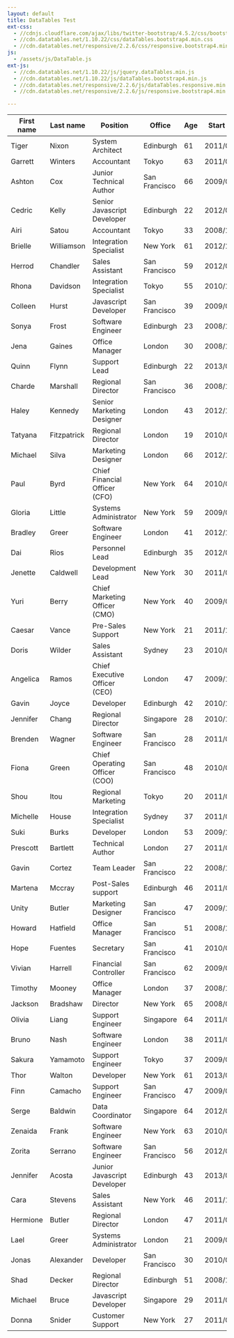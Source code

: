 ```yaml
---
layout: default
title: DataTables Test
ext-css:
  - //cdnjs.cloudflare.com/ajax/libs/twitter-bootstrap/4.5.2/css/bootstrap.css
  - //cdn.datatables.net/1.10.22/css/dataTables.bootstrap4.min.css
  - //cdn.datatables.net/responsive/2.2.6/css/responsive.bootstrap4.min.css
js: 
  - /assets/js/DataTable.js
ext-js:
  - //cdn.datatables.net/1.10.22/js/jquery.dataTables.min.js
  - //cdn.datatables.net/1.10.22/js/dataTables.bootstrap4.min.js
  - //cdn.datatables.net/responsive/2.2.6/js/dataTables.responsive.min.js
  - //cdn.datatables.net/responsive/2.2.6/js/responsive.bootstrap4.min.js

---
```


<table id="example" class="table table-striped table-bordered dt-responsive nowrap" style="width:100%">
        <thead>
            <tr>
                <th>First name</th>
                <th>Last name</th>
                <th>Position</th>
                <th>Office</th>
                <th>Age</th>
                <th>Start date</th>
                <th>Salary</th>
                <th>Extn.</th>
                <th>E-mail</th>
            </tr>
        </thead>
        <tbody>
            <tr>
                <td>Tiger</td>
                <td>Nixon</td>
                <td>System Architect</td>
                <td>Edinburgh</td>
                <td>61</td>
                <td>2011/04/25</td>
                <td>$320,800</td>
                <td>5421</td>
                <td>t.nixon@datatables.net</td>
            </tr>
            <tr>
                <td>Garrett</td>
                <td>Winters</td>
                <td>Accountant</td>
                <td>Tokyo</td>
                <td>63</td>
                <td>2011/07/25</td>
                <td>$170,750</td>
                <td>8422</td>
                <td>g.winters@datatables.net</td>
            </tr>
            <tr>
                <td>Ashton</td>
                <td>Cox</td>
                <td>Junior Technical Author</td>
                <td>San Francisco</td>
                <td>66</td>
                <td>2009/01/12</td>
                <td>$86,000</td>
                <td>1562</td>
                <td>a.cox@datatables.net</td>
            </tr>
            <tr>
                <td>Cedric</td>
                <td>Kelly</td>
                <td>Senior Javascript Developer</td>
                <td>Edinburgh</td>
                <td>22</td>
                <td>2012/03/29</td>
                <td>$433,060</td>
                <td>6224</td>
                <td>c.kelly@datatables.net</td>
            </tr>
            <tr>
                <td>Airi</td>
                <td>Satou</td>
                <td>Accountant</td>
                <td>Tokyo</td>
                <td>33</td>
                <td>2008/11/28</td>
                <td>$162,700</td>
                <td>5407</td>
                <td>a.satou@datatables.net</td>
            </tr>
            <tr>
                <td>Brielle</td>
                <td>Williamson</td>
                <td>Integration Specialist</td>
                <td>New York</td>
                <td>61</td>
                <td>2012/12/02</td>
                <td>$372,000</td>
                <td>4804</td>
                <td>b.williamson@datatables.net</td>
            </tr>
            <tr>
                <td>Herrod</td>
                <td>Chandler</td>
                <td>Sales Assistant</td>
                <td>San Francisco</td>
                <td>59</td>
                <td>2012/08/06</td>
                <td>$137,500</td>
                <td>9608</td>
                <td>h.chandler@datatables.net</td>
            </tr>
            <tr>
                <td>Rhona</td>
                <td>Davidson</td>
                <td>Integration Specialist</td>
                <td>Tokyo</td>
                <td>55</td>
                <td>2010/10/14</td>
                <td>$327,900</td>
                <td>6200</td>
                <td>r.davidson@datatables.net</td>
            </tr>
            <tr>
                <td>Colleen</td>
                <td>Hurst</td>
                <td>Javascript Developer</td>
                <td>San Francisco</td>
                <td>39</td>
                <td>2009/09/15</td>
                <td>$205,500</td>
                <td>2360</td>
                <td>c.hurst@datatables.net</td>
            </tr>
            <tr>
                <td>Sonya</td>
                <td>Frost</td>
                <td>Software Engineer</td>
                <td>Edinburgh</td>
                <td>23</td>
                <td>2008/12/13</td>
                <td>$103,600</td>
                <td>1667</td>
                <td>s.frost@datatables.net</td>
            </tr>
            <tr>
                <td>Jena</td>
                <td>Gaines</td>
                <td>Office Manager</td>
                <td>London</td>
                <td>30</td>
                <td>2008/12/19</td>
                <td>$90,560</td>
                <td>3814</td>
                <td>j.gaines@datatables.net</td>
            </tr>
            <tr>
                <td>Quinn</td>
                <td>Flynn</td>
                <td>Support Lead</td>
                <td>Edinburgh</td>
                <td>22</td>
                <td>2013/03/03</td>
                <td>$342,000</td>
                <td>9497</td>
                <td>q.flynn@datatables.net</td>
            </tr>
            <tr>
                <td>Charde</td>
                <td>Marshall</td>
                <td>Regional Director</td>
                <td>San Francisco</td>
                <td>36</td>
                <td>2008/10/16</td>
                <td>$470,600</td>
                <td>6741</td>
                <td>c.marshall@datatables.net</td>
            </tr>
            <tr>
                <td>Haley</td>
                <td>Kennedy</td>
                <td>Senior Marketing Designer</td>
                <td>London</td>
                <td>43</td>
                <td>2012/12/18</td>
                <td>$313,500</td>
                <td>3597</td>
                <td>h.kennedy@datatables.net</td>
            </tr>
            <tr>
                <td>Tatyana</td>
                <td>Fitzpatrick</td>
                <td>Regional Director</td>
                <td>London</td>
                <td>19</td>
                <td>2010/03/17</td>
                <td>$385,750</td>
                <td>1965</td>
                <td>t.fitzpatrick@datatables.net</td>
            </tr>
            <tr>
                <td>Michael</td>
                <td>Silva</td>
                <td>Marketing Designer</td>
                <td>London</td>
                <td>66</td>
                <td>2012/11/27</td>
                <td>$198,500</td>
                <td>1581</td>
                <td>m.silva@datatables.net</td>
            </tr>
            <tr>
                <td>Paul</td>
                <td>Byrd</td>
                <td>Chief Financial Officer (CFO)</td>
                <td>New York</td>
                <td>64</td>
                <td>2010/06/09</td>
                <td>$725,000</td>
                <td>3059</td>
                <td>p.byrd@datatables.net</td>
            </tr>
            <tr>
                <td>Gloria</td>
                <td>Little</td>
                <td>Systems Administrator</td>
                <td>New York</td>
                <td>59</td>
                <td>2009/04/10</td>
                <td>$237,500</td>
                <td>1721</td>
                <td>g.little@datatables.net</td>
            </tr>
            <tr>
                <td>Bradley</td>
                <td>Greer</td>
                <td>Software Engineer</td>
                <td>London</td>
                <td>41</td>
                <td>2012/10/13</td>
                <td>$132,000</td>
                <td>2558</td>
                <td>b.greer@datatables.net</td>
            </tr>
            <tr>
                <td>Dai</td>
                <td>Rios</td>
                <td>Personnel Lead</td>
                <td>Edinburgh</td>
                <td>35</td>
                <td>2012/09/26</td>
                <td>$217,500</td>
                <td>2290</td>
                <td>d.rios@datatables.net</td>
            </tr>
            <tr>
                <td>Jenette</td>
                <td>Caldwell</td>
                <td>Development Lead</td>
                <td>New York</td>
                <td>30</td>
                <td>2011/09/03</td>
                <td>$345,000</td>
                <td>1937</td>
                <td>j.caldwell@datatables.net</td>
            </tr>
            <tr>
                <td>Yuri</td>
                <td>Berry</td>
                <td>Chief Marketing Officer (CMO)</td>
                <td>New York</td>
                <td>40</td>
                <td>2009/06/25</td>
                <td>$675,000</td>
                <td>6154</td>
                <td>y.berry@datatables.net</td>
            </tr>
            <tr>
                <td>Caesar</td>
                <td>Vance</td>
                <td>Pre-Sales Support</td>
                <td>New York</td>
                <td>21</td>
                <td>2011/12/12</td>
                <td>$106,450</td>
                <td>8330</td>
                <td>c.vance@datatables.net</td>
            </tr>
            <tr>
                <td>Doris</td>
                <td>Wilder</td>
                <td>Sales Assistant</td>
                <td>Sydney</td>
                <td>23</td>
                <td>2010/09/20</td>
                <td>$85,600</td>
                <td>3023</td>
                <td>d.wilder@datatables.net</td>
            </tr>
            <tr>
                <td>Angelica</td>
                <td>Ramos</td>
                <td>Chief Executive Officer (CEO)</td>
                <td>London</td>
                <td>47</td>
                <td>2009/10/09</td>
                <td>$1,200,000</td>
                <td>5797</td>
                <td>a.ramos@datatables.net</td>
            </tr>
            <tr>
                <td>Gavin</td>
                <td>Joyce</td>
                <td>Developer</td>
                <td>Edinburgh</td>
                <td>42</td>
                <td>2010/12/22</td>
                <td>$92,575</td>
                <td>8822</td>
                <td>g.joyce@datatables.net</td>
            </tr>
            <tr>
                <td>Jennifer</td>
                <td>Chang</td>
                <td>Regional Director</td>
                <td>Singapore</td>
                <td>28</td>
                <td>2010/11/14</td>
                <td>$357,650</td>
                <td>9239</td>
                <td>j.chang@datatables.net</td>
            </tr>
            <tr>
                <td>Brenden</td>
                <td>Wagner</td>
                <td>Software Engineer</td>
                <td>San Francisco</td>
                <td>28</td>
                <td>2011/06/07</td>
                <td>$206,850</td>
                <td>1314</td>
                <td>b.wagner@datatables.net</td>
            </tr>
            <tr>
                <td>Fiona</td>
                <td>Green</td>
                <td>Chief Operating Officer (COO)</td>
                <td>San Francisco</td>
                <td>48</td>
                <td>2010/03/11</td>
                <td>$850,000</td>
                <td>2947</td>
                <td>f.green@datatables.net</td>
            </tr>
            <tr>
                <td>Shou</td>
                <td>Itou</td>
                <td>Regional Marketing</td>
                <td>Tokyo</td>
                <td>20</td>
                <td>2011/08/14</td>
                <td>$163,000</td>
                <td>8899</td>
                <td>s.itou@datatables.net</td>
            </tr>
            <tr>
                <td>Michelle</td>
                <td>House</td>
                <td>Integration Specialist</td>
                <td>Sydney</td>
                <td>37</td>
                <td>2011/06/02</td>
                <td>$95,400</td>
                <td>2769</td>
                <td>m.house@datatables.net</td>
            </tr>
            <tr>
                <td>Suki</td>
                <td>Burks</td>
                <td>Developer</td>
                <td>London</td>
                <td>53</td>
                <td>2009/10/22</td>
                <td>$114,500</td>
                <td>6832</td>
                <td>s.burks@datatables.net</td>
            </tr>
            <tr>
                <td>Prescott</td>
                <td>Bartlett</td>
                <td>Technical Author</td>
                <td>London</td>
                <td>27</td>
                <td>2011/05/07</td>
                <td>$145,000</td>
                <td>3606</td>
                <td>p.bartlett@datatables.net</td>
            </tr>
            <tr>
                <td>Gavin</td>
                <td>Cortez</td>
                <td>Team Leader</td>
                <td>San Francisco</td>
                <td>22</td>
                <td>2008/10/26</td>
                <td>$235,500</td>
                <td>2860</td>
                <td>g.cortez@datatables.net</td>
            </tr>
            <tr>
                <td>Martena</td>
                <td>Mccray</td>
                <td>Post-Sales support</td>
                <td>Edinburgh</td>
                <td>46</td>
                <td>2011/03/09</td>
                <td>$324,050</td>
                <td>8240</td>
                <td>m.mccray@datatables.net</td>
            </tr>
            <tr>
                <td>Unity</td>
                <td>Butler</td>
                <td>Marketing Designer</td>
                <td>San Francisco</td>
                <td>47</td>
                <td>2009/12/09</td>
                <td>$85,675</td>
                <td>5384</td>
                <td>u.butler@datatables.net</td>
            </tr>
            <tr>
                <td>Howard</td>
                <td>Hatfield</td>
                <td>Office Manager</td>
                <td>San Francisco</td>
                <td>51</td>
                <td>2008/12/16</td>
                <td>$164,500</td>
                <td>7031</td>
                <td>h.hatfield@datatables.net</td>
            </tr>
            <tr>
                <td>Hope</td>
                <td>Fuentes</td>
                <td>Secretary</td>
                <td>San Francisco</td>
                <td>41</td>
                <td>2010/02/12</td>
                <td>$109,850</td>
                <td>6318</td>
                <td>h.fuentes@datatables.net</td>
            </tr>
            <tr>
                <td>Vivian</td>
                <td>Harrell</td>
                <td>Financial Controller</td>
                <td>San Francisco</td>
                <td>62</td>
                <td>2009/02/14</td>
                <td>$452,500</td>
                <td>9422</td>
                <td>v.harrell@datatables.net</td>
            </tr>
            <tr>
                <td>Timothy</td>
                <td>Mooney</td>
                <td>Office Manager</td>
                <td>London</td>
                <td>37</td>
                <td>2008/12/11</td>
                <td>$136,200</td>
                <td>7580</td>
                <td>t.mooney@datatables.net</td>
            </tr>
            <tr>
                <td>Jackson</td>
                <td>Bradshaw</td>
                <td>Director</td>
                <td>New York</td>
                <td>65</td>
                <td>2008/09/26</td>
                <td>$645,750</td>
                <td>1042</td>
                <td>j.bradshaw@datatables.net</td>
            </tr>
            <tr>
                <td>Olivia</td>
                <td>Liang</td>
                <td>Support Engineer</td>
                <td>Singapore</td>
                <td>64</td>
                <td>2011/02/03</td>
                <td>$234,500</td>
                <td>2120</td>
                <td>o.liang@datatables.net</td>
            </tr>
            <tr>
                <td>Bruno</td>
                <td>Nash</td>
                <td>Software Engineer</td>
                <td>London</td>
                <td>38</td>
                <td>2011/05/03</td>
                <td>$163,500</td>
                <td>6222</td>
                <td>b.nash@datatables.net</td>
            </tr>
            <tr>
                <td>Sakura</td>
                <td>Yamamoto</td>
                <td>Support Engineer</td>
                <td>Tokyo</td>
                <td>37</td>
                <td>2009/08/19</td>
                <td>$139,575</td>
                <td>9383</td>
                <td>s.yamamoto@datatables.net</td>
            </tr>
            <tr>
                <td>Thor</td>
                <td>Walton</td>
                <td>Developer</td>
                <td>New York</td>
                <td>61</td>
                <td>2013/08/11</td>
                <td>$98,540</td>
                <td>8327</td>
                <td>t.walton@datatables.net</td>
            </tr>
            <tr>
                <td>Finn</td>
                <td>Camacho</td>
                <td>Support Engineer</td>
                <td>San Francisco</td>
                <td>47</td>
                <td>2009/07/07</td>
                <td>$87,500</td>
                <td>2927</td>
                <td>f.camacho@datatables.net</td>
            </tr>
            <tr>
                <td>Serge</td>
                <td>Baldwin</td>
                <td>Data Coordinator</td>
                <td>Singapore</td>
                <td>64</td>
                <td>2012/04/09</td>
                <td>$138,575</td>
                <td>8352</td>
                <td>s.baldwin@datatables.net</td>
            </tr>
            <tr>
                <td>Zenaida</td>
                <td>Frank</td>
                <td>Software Engineer</td>
                <td>New York</td>
                <td>63</td>
                <td>2010/01/04</td>
                <td>$125,250</td>
                <td>7439</td>
                <td>z.frank@datatables.net</td>
            </tr>
            <tr>
                <td>Zorita</td>
                <td>Serrano</td>
                <td>Software Engineer</td>
                <td>San Francisco</td>
                <td>56</td>
                <td>2012/06/01</td>
                <td>$115,000</td>
                <td>4389</td>
                <td>z.serrano@datatables.net</td>
            </tr>
            <tr>
                <td>Jennifer</td>
                <td>Acosta</td>
                <td>Junior Javascript Developer</td>
                <td>Edinburgh</td>
                <td>43</td>
                <td>2013/02/01</td>
                <td>$75,650</td>
                <td>3431</td>
                <td>j.acosta@datatables.net</td>
            </tr>
            <tr>
                <td>Cara</td>
                <td>Stevens</td>
                <td>Sales Assistant</td>
                <td>New York</td>
                <td>46</td>
                <td>2011/12/06</td>
                <td>$145,600</td>
                <td>3990</td>
                <td>c.stevens@datatables.net</td>
            </tr>
            <tr>
                <td>Hermione</td>
                <td>Butler</td>
                <td>Regional Director</td>
                <td>London</td>
                <td>47</td>
                <td>2011/03/21</td>
                <td>$356,250</td>
                <td>1016</td>
                <td>h.butler@datatables.net</td>
            </tr>
            <tr>
                <td>Lael</td>
                <td>Greer</td>
                <td>Systems Administrator</td>
                <td>London</td>
                <td>21</td>
                <td>2009/02/27</td>
                <td>$103,500</td>
                <td>6733</td>
                <td>l.greer@datatables.net</td>
            </tr>
            <tr>
                <td>Jonas</td>
                <td>Alexander</td>
                <td>Developer</td>
                <td>San Francisco</td>
                <td>30</td>
                <td>2010/07/14</td>
                <td>$86,500</td>
                <td>8196</td>
                <td>j.alexander@datatables.net</td>
            </tr>
            <tr>
                <td>Shad</td>
                <td>Decker</td>
                <td>Regional Director</td>
                <td>Edinburgh</td>
                <td>51</td>
                <td>2008/11/13</td>
                <td>$183,000</td>
                <td>6373</td>
                <td>s.decker@datatables.net</td>
            </tr>
            <tr>
                <td>Michael</td>
                <td>Bruce</td>
                <td>Javascript Developer</td>
                <td>Singapore</td>
                <td>29</td>
                <td>2011/06/27</td>
                <td>$183,000</td>
                <td>5384</td>
                <td>m.bruce@datatables.net</td>
            </tr>
            <tr>
                <td>Donna</td>
                <td>Snider</td>
                <td>Customer Support</td>
                <td>New York</td>
                <td>27</td>
                <td>2011/01/25</td>
                <td>$112,000</td>
                <td>4226</td>
                <td>d.snider@datatables.net</td>
            </tr>
        </tbody>
    </table>
